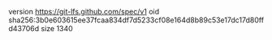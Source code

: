 version https://git-lfs.github.com/spec/v1
oid sha256:3b0e603615ee37fcaa834df7d5233cf08e164d8b89c53e17dc17d80ffd43706d
size 1340
